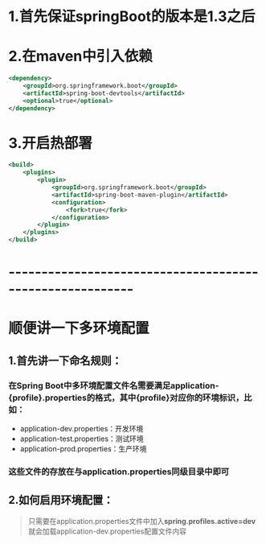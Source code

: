 # 1.首先保证springBoot的版本是1.3之后
# 2.在maven中引入依赖
``` xml
<dependency>
    <groupId>org.springframework.boot</groupId>
    <artifactId>spring-boot-devtools</artifactId>
    <optional>true</optional>
</dependency>
```
# 3.开启热部署
```xml
<build>
    <plugins>
        <plugin>
            <groupId>org.springframework.boot</groupId>
            <artifactId>spring-boot-maven-plugin</artifactId>
            <configuration>
                <fork>true</fork>
            </configuration>
        </plugin>
    </plugins>
</build>
```
# ---------------------------------------------------------
# 顺便讲一下多环境配置
## 1.首先讲一下命名规则：
### 在Spring Boot中多环境配置文件名需要满足application-{profile}.properties的格式，其中{profile}对应你的环境标识，比如：
* application-dev.properties：开发环境 
* application-test.properties：测试环境 
* application-prod.properties：生产环境 
### 这些文件的存放在与application.properties同级目录中即可
## 2.如何启用环境配置：
> 只需要在application.properties文件中加入**spring.profiles.active=dev**就会加载application-dev.properties配置文件内容
 
